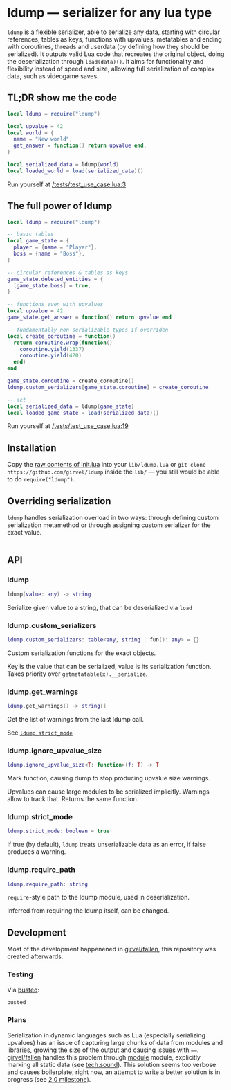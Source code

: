 # ldump — serializer for any lua type

`ldump` is a flexible serializer, able to serialize any data, starting with circular references, tables as keys, functions with upvalues, metatables and ending with coroutines, threads and userdata (by defining how they should be serialized). It outputs valid Lua code that recreates the original object, doing the deserialization through `load(data)()`. It aims for functionality and flexibility instead of speed and size, allowing full serialization of complex data, such as videogame saves.

## TL;DR show me the code

```lua
local ldump = require("ldump")

local upvalue = 42
local world = {
  name = "New world",
  get_answer = function() return upvalue end,
}

local serialized_data = ldump(world)
local loaded_world = load(serialized_data)()
```

Run yourself at [/tests/test_use_case.lua:3](/tests/test_use_case.lua#L3)

## The full power of ldump

```lua
local ldump = require("ldump")

-- basic tables
local game_state = {
  player = {name = "Player"},
  boss = {name = "Boss"},
}

-- circular references & tables as keys
game_state.deleted_entities = {
  [game_state.boss] = true,
}

-- functions even with upvalues
local upvalue = 42
game_state.get_answer = function() return upvalue end

-- fundamentally non-serializable types if overriden
local create_coroutine = function()
  return coroutine.wrap(function()
    coroutine.yield(1337)
    coroutine.yield(420)
  end)
end

game_state.coroutine = create_coroutine()
ldump.custom_serializers[game_state.coroutine] = create_coroutine

-- act
local serialized_data = ldump(game_state)
local loaded_game_state = load(serialized_data)()
```

Run yourself at [/tests/test_use_case.lua:19](/tests/test_use_case.lua#L19)

## Installation

Copy the [raw contents of init.lua](https://raw.githubusercontent.com/girvel/ldump/refs/heads/master/init.lua) into your `lib/ldump.lua` or `git clone https://github.com/girvel/ldump` inside the `lib/` — you still would be able to do `require("ldump")`.

## Overriding serialization

`ldump` handles serialization overload in two ways: through defining custom serialization metamethod or through assigning custom serializer for the exact value.

```lua
```

## API

### ldump

```lua
ldump(value: any) -> string
```

Serialize given value to a string, that can be deserialized via `load`

### ldump.custom_serializers

```lua
ldump.custom_serializers: table<any, string | fun(): any> = {}
```

Custom serialization functions for the exact objects.

Key is the value that can be serialized, value is its serialization function. Takes priority over `getmetatable(x).__serialize`.

### ldump.get_warnings

```lua
ldump.get_warnings() -> string[]
```

Get the list of warnings from the last ldump call.

See [`ldump.strict_mode`](#ldumpstrict_mode)

### ldump.ignore_upvalue_size

```lua
ldump.ignore_upvalue_size<T: function>(f: T) -> T
```

Mark function, causing dump to stop producing upvalue size warnings.

Upvalues can cause large modules to be serialized implicitly. Warnings allow to track that. Returns the same function.

### ldump.strict_mode

```lua
ldump.strict_mode: boolean = true
```

If true (by default), `ldump` treats unserializable data as an error, if false produces a warning.

### ldump.require_path

```lua
ldump.require_path: string
```

`require`-style path to the ldump module, used in deserialization.

Inferred from requiring the ldump itself, can be changed.

## Development

Most of the development happenened in [girvel/fallen](https://github.com/girvel/fallen), this repository was created afterwards.

### Testing

Via [busted](https://github.com/lunarmodules/busted):

```bash
busted
```

### Plans

Serialization in dynamic languages such as Lua (especially serializing upvalues) has an issue of capturing large chunks of data from modules and libraries, growing the size of the output and causing issues with `==`. [girvel/fallen](https://github.com/girvel/fallen) handles this problem through [module](https://github.com/girvel/fallen/blob/master/lib/module.lua) module, explicitly marking all static data (see [tech.sound](https://github.com/girvel/fallen/blob/master/tech/sound.lua)). This solution seems too verbose and causes boilerplate; right now, an attempt to write a better solution is in progress (see [2.0 milestone](https://github.com/girvel/ldump/milestone/2)).
